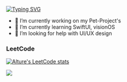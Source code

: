 <a href="https://git.io/typing-svg"><img src="https://readme-typing-svg.herokuapp.com?font=Fira+Code&size=24&pause=500&random=false&width=435&lines=Hi+there%2C+I'm+Alisher+%F0%9F%91%8B%F0%9F%8F%BB;iOS+Developer+from+Kazakhstan+%F0%9F%87%B0%F0%9F%87%BF" alt="Typing SVG" /></a>
- 🔭 I’m currently working on my Pet-Project's
- 🌱 I’m currently learning SwiftUI, visionOS
- 🤔 I’m looking for help with UI/UX design
  
### LeetCode 
[![Alture's LeetCode stats](https://leetcode-stats-six.vercel.app/api?username=_alture&theme=dark)](https://leetcode.com/_alture/)

![](https://komarev.com/ghpvc/?username=alture)

